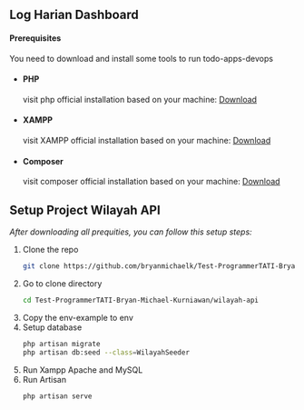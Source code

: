 ## Log Harian Dashboard

#### Prerequisites

You need to download and install some tools to run todo-apps-devops

-   #### PHP

    visit php official installation based on your machine: [Download](https://www.php.net/manual/en/install.php)

-   #### XAMPP

    visit XAMPP official installation based on your machine: [Download](https://www.apachefriends.org/download.html)

-   #### Composer

    visit composer official installation based on your machine: [Download](https://getcomposer.org/)

## Setup Project Wilayah API

_After downloading all prequities, you can follow this setup steps:_

1. Clone the repo
    ```sh
    git clone https://github.com/bryanmichaelk/Test-ProgrammerTATI-Bryan-Michael-Kurniawan.git
    ```
2. Go to clone directory
    ```sh
    cd Test-ProgrammerTATI-Bryan-Michael-Kurniawan/wilayah-api
    ```
3. Copy the env-example to env
4. Setup database
    ```sh
    php artisan migrate
    php artisan db:seed --class=WilayahSeeder
    ```
5. Run Xampp Apache and MySQL
6. Run Artisan
    ```sh
    php artisan serve
    ```
